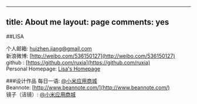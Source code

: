 
---
title: About me
layout: page
comments: yes
---
  
##LISA    

个人邮箱: huizhen.jiang@gmail.com      
新浪微博: [http://weibo.com/536150127](http://weibo.com/536150127)      
github : [https://github.com/ruxia](https://github.com/ruxia)   
Personal Homepage: [Lisa's Homepage](http://dutphonelab.org/jianghuizhen/)

###设计作品
每日一语: [@小米应用商城](http://app.mi.com/detail/61735)  
Beannote: [http://www.beannote.com/](http://www.beannote.com/)  
镜子（洁镜）: [@小米应用商城](http://app.mi.com/detail/82085)